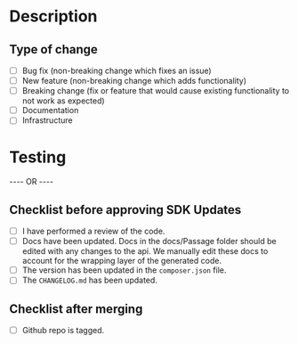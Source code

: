 <!-- You can erase any parts of this template not applicable to your Pull Request. -->

# Description

<!--- Please include a summary of the changes and the related issue. Please also include relevant motivation and context. List any dependencies that are required for this change. -->


## Type of change

- [ ] Bug fix (non-breaking change which fixes an issue)
- [ ] New feature (non-breaking change which adds functionality)
- [ ] Breaking change (fix or feature that would cause existing functionality to not work as expected)
- [ ] Documentation
- [ ] Infrastructure

# Testing

<!--- Please describe the tests that you ran to verify your changes. Provide instructions so we can reproduce. Please also list any relevant details for your test configuration --->

---- OR ----


## Checklist before approving SDK Updates
- [ ] I have performed a review of the code.
- [ ] Docs have been updated. Docs in the docs/Passage folder should be edited with any changes to the api. We manually edit these docs to account for the wrapping layer of the generated code.
- [ ] The version has been updated in the `composer.json` file.
- [ ] The `CHANGELOG.md` has been updated.

## Checklist after merging
- [ ] Github repo is tagged.

